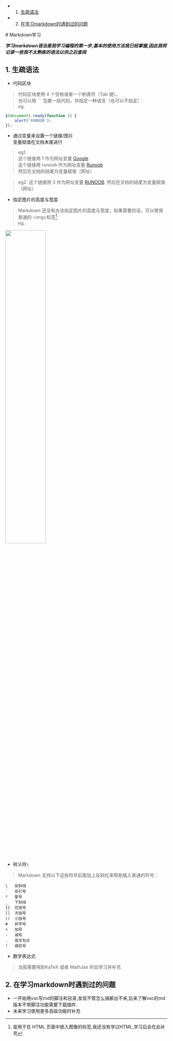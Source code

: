 <!-- vscode-markdown-toc -->
* 1. [生疏语法](#)
* 2. [在学习markdown时遇到过的问题](#markdown)

<!-- vscode-markdown-toc-config
	numbering=true
	autoSave=true
	/vscode-markdown-toc-config -->
<!-- /vscode-markdown-toc --># Markdown学习
***学习markdown语法是我学习编程的第一步,基本的使用方法我已经掌握,因此我将记录一些我不太熟练的语法以供之后查阅***
##  1. <a name=''></a>生疏语法
- 代码区块 
> 代码区块使用 4 个空格或者一个制表符（Tab 键）。  
也可以用 ``` 包裹一段代码，并指定一种语言（也可以不指定）：  
eg.
```javascript
$(document).ready(function () {
    alert('RUNOOB');
});
```
- 通过变量来设置一个链接/图片  
 变量赋值在文档末尾进行  
> eg1.   
> 这个链接用 1 作为网址变量 [Google][1]  
这个链接用 runoob 作为网址变量 [Runoob][runoob]  
然后在文档的结尾为变量赋值（网址）

  [1]: http://www.google.com/
  [runoob]: http://www.runoob.com/
>eg2.
>这个链接用 3 作为网址变量 [RUNOOB][3].
然后在文档的结尾为变量赋值（网址）

[3]: https://static.jyshare.com/images/runoob-logo.png
- 指定图片的高度与宽度
> Markdown 还没有办法指定图片的高度与宽度，如果需要的话，可以使用普通的 \<img\>标签[^1].   
>eg.  
<img src="https://static.jyshare.com/images/runoob-logo.png" width="50%">
 

[^1]:是用于在 HTML 页面中嵌入图像的标签,我还没有学过HTML,学习后会在此补充
- 转义符`\ `
> Markdown 支持以下这些符号前面加上反斜杠来帮助插入普通的符号：
```
\   反斜线
`   反引号
*   星号
_   下划线
{}  花括号
[]  方括号
()  小括号
#   井字号
+   加号
-   减号
.   英文句点
!   感叹号
```
- 数学表达式 
> 当我需要用到KaTeX 或者 MathJax 时会学习并补充
##  2. <a name='markdown'></a>在学习markdown时遇到过的问题
- 一开始用vsc写md的脚注和目录,发现不管怎么搞都出不来,后来了解vsc的md版本不带脚注功能需要下载插件.
- 未来学习使用更多高级功能时补充